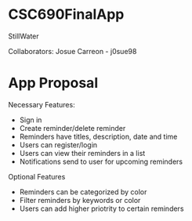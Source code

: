 # CSC690FinalApp

StillWater

Collaborators:
Josue Carreon - j0sue98

#  App Proposal

Necessary Features:
  - Sign in
  - Create reminder/delete reminder
  - Reminders have titles, description, date and time
  - Users can register/login
  - Users can view their reminders in a list
  - Notifications send to user for upcoming reminders
  
Optional Features
  - Reminders can be categorized by color
  - Filter reminders by keywords or color
  - Users can add higher priotrity to certain reminders
